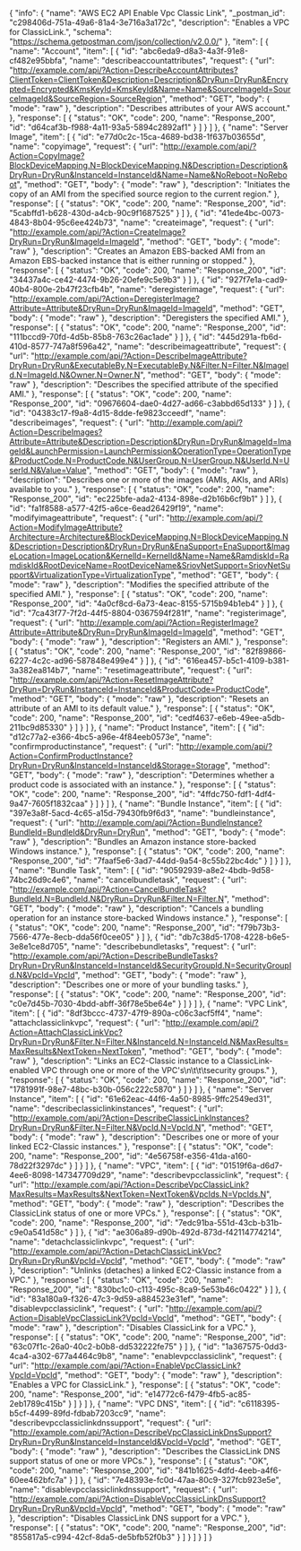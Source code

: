 {
  "info": {
    "name": "AWS EC2 API Enable Vpc Classic Link",
    "_postman_id": "c298406d-751a-49a6-81a4-3e716a3a172c",
    "description": "Enables a VPC for ClassicLink.",
    "schema": "https://schema.getpostman.com/json/collection/v2.0.0/"
  },
  "item": [
    {
      "name": "Account",
      "item": [
        {
          "id": "abc6eda9-d8a3-4a3f-91e8-cf482e95bbfa",
          "name": "describeaccountattributes",
          "request": {
            "url": "http://example.com/api/?Action=DescribeAccountAttributes?ClientToken=ClientToken&Description=Description&DryRun=DryRun&Encrypted=Encrypted&KmsKeyId=KmsKeyId&Name=Name&SourceImageId=SourceImageId&SourceRegion=SourceRegion",
            "method": "GET",
            "body": {
              "mode": "raw"
            },
            "description": "Describes attributes of your AWS account."
          },
          "response": [
            {
              "status": "OK",
              "code": 200,
              "name": "Response_200",
              "id": "d64caf3b-f988-4a11-93a5-5894c2892af1"
            }
          ]
        }
      ]
    },
    {
      "name": "Server Image",
      "item": [
        {
          "id": "e77d0c2c-15ca-4689-bd38-1f637b03655d",
          "name": "copyimage",
          "request": {
            "url": "http://example.com/api/?Action=CopyImage?BlockDeviceMapping.N=BlockDeviceMapping.N&Description=Description&DryRun=DryRun&InstanceId=InstanceId&Name=Name&NoReboot=NoReboot",
            "method": "GET",
            "body": {
              "mode": "raw"
            },
            "description": "Initiates the copy of an AMI from the specified source region to the current region."
          },
          "response": [
            {
              "status": "OK",
              "code": 200,
              "name": "Response_200",
              "id": "5cabffd1-b628-430d-a4cb-90c9f1687525"
            }
          ]
        },
        {
          "id": "41ede4bc-0073-4843-8b04-95c6ee424b73",
          "name": "createimage",
          "request": {
            "url": "http://example.com/api/?Action=CreateImage?DryRun=DryRun&ImageId=ImageId",
            "method": "GET",
            "body": {
              "mode": "raw"
            },
            "description": "Creates an Amazon EBS-backed AMI from an Amazon EBS-backed instance that is either running or stopped."
          },
          "response": [
            {
              "status": "OK",
              "code": 200,
              "name": "Response_200",
              "id": "34437a4c-ce42-4474-9b26-20efe9c5e9b3"
            }
          ]
        },
        {
          "id": "927f7e1a-cad9-40b4-800e-2b47f23cfb4b",
          "name": "deregisterimage",
          "request": {
            "url": "http://example.com/api/?Action=DeregisterImage?Attribute=Attribute&DryRun=DryRun&ImageId=ImageId",
            "method": "GET",
            "body": {
              "mode": "raw"
            },
            "description": "Deregisters the specified AMI."
          },
          "response": [
            {
              "status": "OK",
              "code": 200,
              "name": "Response_200",
              "id": "111bccd9-70fd-4d5b-85b8-763c26ac1ade"
            }
          ]
        },
        {
          "id": "445d291a-fb6d-410d-8577-747a8f596a42",
          "name": "describeimageattribute",
          "request": {
            "url": "http://example.com/api/?Action=DescribeImageAttribute?DryRun=DryRun&ExecutableBy.N=ExecutableBy.N&Filter.N=Filter.N&ImageId.N=ImageId.N&Owner.N=Owner.N",
            "method": "GET",
            "body": {
              "mode": "raw"
            },
            "description": "Describes the specified attribute of the specified AMI."
          },
          "response": [
            {
              "status": "OK",
              "code": 200,
              "name": "Response_200",
              "id": "09676604-dae0-4d27-ad66-c3abbd65d133"
            }
          ]
        },
        {
          "id": "04383c17-f9a8-4d15-8dde-fe9823cceedf",
          "name": "describeimages",
          "request": {
            "url": "http://example.com/api/?Action=DescribeImages?Attribute=Attribute&Description=Description&DryRun=DryRun&ImageId=ImageId&LaunchPermission=LaunchPermission&OperationType=OperationType&ProductCode.N=ProductCode.N&UserGroup.N=UserGroup.N&UserId.N=UserId.N&Value=Value",
            "method": "GET",
            "body": {
              "mode": "raw"
            },
            "description": "Describes one or more of the images (AMIs, AKIs, and ARIs) available to you."
          },
          "response": [
            {
              "status": "OK",
              "code": 200,
              "name": "Response_200",
              "id": "ec225bfe-ada2-4134-898e-d2b16b6cf9b1"
            }
          ]
        },
        {
          "id": "fa1f8588-a577-42f5-a6ce-6ead26429f19",
          "name": "modifyimageattribute",
          "request": {
            "url": "http://example.com/api/?Action=ModifyImageAttribute?Architecture=Architecture&BlockDeviceMapping.N=BlockDeviceMapping.N&Description=Description&DryRun=DryRun&EnaSupport=EnaSupport&ImageLocation=ImageLocation&KernelId=KernelId&Name=Name&RamdiskId=RamdiskId&RootDeviceName=RootDeviceName&SriovNetSupport=SriovNetSupport&VirtualizationType=VirtualizationType",
            "method": "GET",
            "body": {
              "mode": "raw"
            },
            "description": "Modifies the specified attribute of the specified AMI."
          },
          "response": [
            {
              "status": "OK",
              "code": 200,
              "name": "Response_200",
              "id": "4a0cf8cd-6a73-4eac-8155-5715b94b1eb4"
            }
          ]
        },
        {
          "id": "7ca43f77-7f2d-44f5-8804-0367594f281f",
          "name": "registerimage",
          "request": {
            "url": "http://example.com/api/?Action=RegisterImage?Attribute=Attribute&DryRun=DryRun&ImageId=ImageId",
            "method": "GET",
            "body": {
              "mode": "raw"
            },
            "description": "Registers an AMI."
          },
          "response": [
            {
              "status": "OK",
              "code": 200,
              "name": "Response_200",
              "id": "82f89866-6227-4c2c-ad96-587848e499e4"
            }
          ]
        },
        {
          "id": "616ea457-b5c1-4109-b381-3a382ea814b7",
          "name": "resetimageattribute",
          "request": {
            "url": "http://example.com/api/?Action=ResetImageAttribute?DryRun=DryRun&InstanceId=InstanceId&ProductCode=ProductCode",
            "method": "GET",
            "body": {
              "mode": "raw"
            },
            "description": "Resets an attribute of an AMI to its default value."
          },
          "response": [
            {
              "status": "OK",
              "code": 200,
              "name": "Response_200",
              "id": "cedf4637-e6eb-49ee-a5db-211bc9d85330"
            }
          ]
        }
      ]
    },
    {
      "name": "Product Instance",
      "item": [
        {
          "id": "d12c77a2-e366-4bc5-a96e-4f84eeb0573e",
          "name": "confirmproductinstance",
          "request": {
            "url": "http://example.com/api/?Action=ConfirmProductInstance?DryRun=DryRun&InstanceId=InstanceId&Storage=Storage",
            "method": "GET",
            "body": {
              "mode": "raw"
            },
            "description": "Determines whether a product code is associated with an instance."
          },
          "response": [
            {
              "status": "OK",
              "code": 200,
              "name": "Response_200",
              "id": "4ffdc750-fdf1-4df4-9a47-7605f1832caa"
            }
          ]
        }
      ]
    },
    {
      "name": "Bundle Instance",
      "item": [
        {
          "id": "397e3a8f-5acd-4c65-a15d-79430fb9f6d3",
          "name": "bundleinstance",
          "request": {
            "url": "http://example.com/api/?Action=BundleInstance?BundleId=BundleId&DryRun=DryRun",
            "method": "GET",
            "body": {
              "mode": "raw"
            },
            "description": "Bundles an Amazon instance store-backed Windows instance."
          },
          "response": [
            {
              "status": "OK",
              "code": 200,
              "name": "Response_200",
              "id": "7faaf5e6-3ad7-44dd-9a54-8c55b22bc4dc"
            }
          ]
        }
      ]
    },
    {
      "name": "Bundle Task",
      "item": [
        {
          "id": "90592939-a8e2-4bdb-9d58-74bc26d9c4e6",
          "name": "cancelbundletask",
          "request": {
            "url": "http://example.com/api/?Action=CancelBundleTask?BundleId.N=BundleId.N&DryRun=DryRun&Filter.N=Filter.N",
            "method": "GET",
            "body": {
              "mode": "raw"
            },
            "description": "Cancels a bundling operation for an instance store-backed Windows instance."
          },
          "response": [
            {
              "status": "OK",
              "code": 200,
              "name": "Response_200",
              "id": "f79b73b3-7566-477e-8ecb-dda56f0cee05"
            }
          ]
        },
        {
          "id": "db7c38d5-1708-4228-b6e5-3e8e1ce8d705",
          "name": "describebundletasks",
          "request": {
            "url": "http://example.com/api/?Action=DescribeBundleTasks?DryRun=DryRun&InstanceId=InstanceId&SecurityGroupId.N=SecurityGroupId.N&VpcId=VpcId",
            "method": "GET",
            "body": {
              "mode": "raw"
            },
            "description": "Describes one or more of your bundling tasks."
          },
          "response": [
            {
              "status": "OK",
              "code": 200,
              "name": "Response_200",
              "id": "c0e7d45b-7030-4bdd-abff-36f78e5be64e"
            }
          ]
        }
      ]
    },
    {
      "name": "VPC Link",
      "item": [
        {
          "id": "8df3bccc-4737-47f9-890a-c06c3acf5ff4",
          "name": "attachclassiclinkvpc",
          "request": {
            "url": "http://example.com/api/?Action=AttachClassicLinkVpc?DryRun=DryRun&Filter.N=Filter.N&InstanceId.N=InstanceId.N&MaxResults=MaxResults&NextToken=NextToken",
            "method": "GET",
            "body": {
              "mode": "raw"
            },
            "description": "Links an EC2-Classic instance to a ClassicLink-enabled VPC through one or more of the VPC's\n\t\t\tsecurity groups."
          },
          "response": [
            {
              "status": "OK",
              "code": 200,
              "name": "Response_200",
              "id": "1781991f-98e7-48bc-b30b-056c222c5870"
            }
          ]
        }
      ]
    },
    {
      "name": "Server Instance",
      "item": [
        {
          "id": "61e62eac-44f6-4a50-8985-9ffc2549ed31",
          "name": "describeclassiclinkinstances",
          "request": {
            "url": "http://example.com/api/?Action=DescribeClassicLinkInstances?DryRun=DryRun&Filter.N=Filter.N&VpcId.N=VpcId.N",
            "method": "GET",
            "body": {
              "mode": "raw"
            },
            "description": "Describes one or more of your linked EC2-Classic instances."
          },
          "response": [
            {
              "status": "OK",
              "code": 200,
              "name": "Response_200",
              "id": "4e56758f-e356-41da-a160-78d22f3297dc"
            }
          ]
        }
      ]
    },
    {
      "name": "VPC",
      "item": [
        {
          "id": "01519f6a-d6d7-4ee6-8098-147347709d29",
          "name": "describevpcclassiclink",
          "request": {
            "url": "http://example.com/api/?Action=DescribeVpcClassicLink?MaxResults=MaxResults&NextToken=NextToken&VpcIds.N=VpcIds.N",
            "method": "GET",
            "body": {
              "mode": "raw"
            },
            "description": "Describes the ClassicLink status of one or more VPCs."
          },
          "response": [
            {
              "status": "OK",
              "code": 200,
              "name": "Response_200",
              "id": "7edc91ba-551d-43cb-b31b-c9e0a541d58c"
            }
          ]
        },
        {
          "id": "ae306a89-d90b-492d-873d-f42114774214",
          "name": "detachclassiclinkvpc",
          "request": {
            "url": "http://example.com/api/?Action=DetachClassicLinkVpc?DryRun=DryRun&VpcId=VpcId",
            "method": "GET",
            "body": {
              "mode": "raw"
            },
            "description": "Unlinks (detaches) a linked EC2-Classic instance from a VPC."
          },
          "response": [
            {
              "status": "OK",
              "code": 200,
              "name": "Response_200",
              "id": "830bc1c0-c113-495c-8ca9-5e53b46c0422"
            }
          ]
        },
        {
          "id": "83a180a9-f326-47c3-9d59-a884523e31ef",
          "name": "disablevpcclassiclink",
          "request": {
            "url": "http://example.com/api/?Action=DisableVpcClassicLink?VpcId=VpcId",
            "method": "GET",
            "body": {
              "mode": "raw"
            },
            "description": "Disables ClassicLink for a VPC."
          },
          "response": [
            {
              "status": "OK",
              "code": 200,
              "name": "Response_200",
              "id": "63c07f1c-26a0-40c2-b0b8-dd532222fe75"
            }
          ]
        },
        {
          "id": "1a367575-0dd3-4ca4-a302-677a4464c9b8",
          "name": "enablevpcclassiclink",
          "request": {
            "url": "http://example.com/api/?Action=EnableVpcClassicLink?VpcId=VpcId",
            "method": "GET",
            "body": {
              "mode": "raw"
            },
            "description": "Enables a VPC for ClassicLink."
          },
          "response": [
            {
              "status": "OK",
              "code": 200,
              "name": "Response_200",
              "id": "e14772c6-f479-4fb5-ac85-2eb1789c415b"
            }
          ]
        }
      ]
    },
    {
      "name": "VPC DNS",
      "item": [
        {
          "id": "c6118395-b5cf-4499-89fd-fdbab7203cc9",
          "name": "describevpcclassiclinkdnssupport",
          "request": {
            "url": "http://example.com/api/?Action=DescribeVpcClassicLinkDnsSupport?DryRun=DryRun&InstanceId=InstanceId&VpcId=VpcId",
            "method": "GET",
            "body": {
              "mode": "raw"
            },
            "description": "Describes the ClassicLink DNS support status of one or more VPCs."
          },
          "response": [
            {
              "status": "OK",
              "code": 200,
              "name": "Response_200",
              "id": "841b1625-4dfd-4eeb-a4f6-60ee462bfc7a"
            }
          ]
        },
        {
          "id": "7e48393e-fc0d-47aa-80c9-327fcb923e5e",
          "name": "disablevpcclassiclinkdnssupport",
          "request": {
            "url": "http://example.com/api/?Action=DisableVpcClassicLinkDnsSupport?DryRun=DryRun&VpcId=VpcId",
            "method": "GET",
            "body": {
              "mode": "raw"
            },
            "description": "Disables ClassicLink DNS support for a VPC."
          },
          "response": [
            {
              "status": "OK",
              "code": 200,
              "name": "Response_200",
              "id": "855817a5-c994-42cf-8da5-de5bfb52f0b3"
            }
          ]
        }
      ]
    }
  ]
}